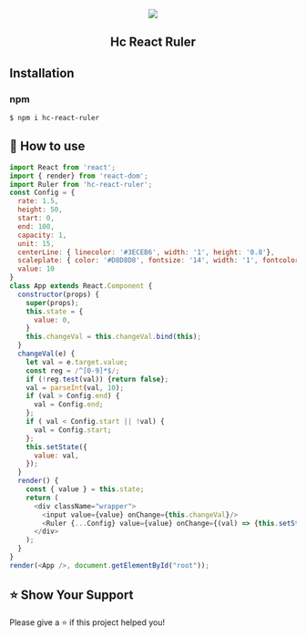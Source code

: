 <p align="middle" ><img src="https://raw.githubusercontent.com/Mark910413/hc-react-ruler/master/example.jpg"/></p>
<h2 align="middle">Hc React Ruler</h2>

## Installation
### npm
```sh
$ npm i hc-react-ruler
```

## 🚀 How to use
```javascript
import React from 'react';
import { render} from 'react-dom';
import Ruler from 'hc-react-ruler';
const Config = {
  rate: 1.5,
  height: 50,
  start: 0,
  end: 100,
  capacity: 1,
  unit: 15,
  centerLine: { linecolor: '#3ECEB6', width: '1', height: '0.8'},
  scaleplate: { color: '#D8D8D8', fontsize: '14', width: '1', fontcolor: '#D8D8D8', halfLineHeight: '0.4', lineHeight: '0.3', fullLineHeight: '0.6'},
  value: 10
}
class App extends React.Component {
  constructor(props) {
    super(props);
    this.state = {
      value: 0,
    }
    this.changeVal = this.changeVal.bind(this);
  }
  changeVal(e) {
    let val = e.target.value;
    const reg = /^[0-9]*$/;
    if (!reg.test(val)) {return false};
    val = parseInt(val, 10);
    if (val > Config.end) {
      val = Config.end;
    };
    if ( val < Config.start || !val) {
      val = Config.start;
    };
    this.setState({
      value: val,
    });
  }
  render() {
    const { value } = this.state;
    return (
      <div className="wrapper">
        <input value={value} onChange={this.changeVal}/>
        <Ruler {...Config} value={value} onChange={(val) => {this.setState({value: val})}} />
      </div>
    );
  }
}
render(<App />, document.getElementById("root"));

```
	
	
## ⭐️ Show Your Support
Please give a ⭐️ if this project helped you!
